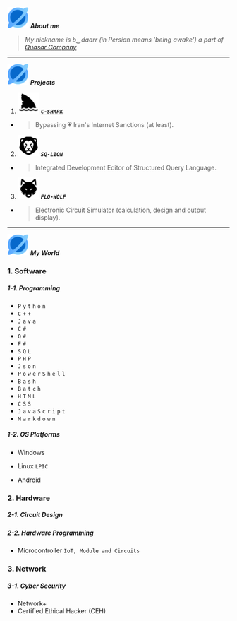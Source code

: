 <img src="https://github.com/xqb-dpx/xqb-dpx/blob/main/resource/quasar.png" style="width: 48px; height: 48px;" /> ***About me***

> *My nickname is b‿daarr (in Persian means 'being awake') a part of [Quasar Company](#)*

---

<img src="https://github.com/xqb-dpx/xqb-dpx/blob/main/resource/quasar.png" style="width: 48px; height: 48px;" /> ***Projects***

1. <img src="https://github.com/xqb-dpx/xqb-dpx/blob/main/resource/c-shark.png" style="width: 48px; height: 48px;" /> [***`C-SHARK`***](https://github.com/xqb-dpx/C-SHARK/)
- > Bypassing :heartpulse: Iran's Internet Sanctions (at least).
2. <img src="https://github.com/xqb-dpx/xqb-dpx/blob/main/resource/sq-lion.png" style="width: 48px; height: 48px;" /> ***`SQ-LION`***
- > Integrated Development Editor of Structured Query Language.
3. <img src="https://github.com/xqb-dpx/xqb-dpx/blob/main/resource/flo-wolf.png" style="width: 48px; height: 48px;" /> ***`FLO-WOLF`***
- > Electronic Circuit Simulator (calculation, design and output display). 

---

<img src="https://github.com/xqb-dpx/xqb-dpx/blob/main/resource/quasar.png" style="width: 48px; height: 48px;" /> ***My World***
<br />

### 1. **Software**
   
##### 1-1. Programming

- `P` `y` `t` `h` `o` `n`
- `C` `+` `+`
- `J` `a` `v` `a`
- `C` `#`
- `Q` `#`
- `F` `#`
- `S` `Q` `L`
- `P` `H` `P`
- `J` `s` `o` `n`
- `P` `o` `w` `e` `r` `S` `h` `e` `l` `l`
- `B` `a` `s` `h`
- `B` `a` `t` `c` `h`
- `H` `T` `M` `L`
- `C` `S` `S`
- `J` `a` `v` `a` `S` `c` `r` `i` `p` `t`
- `M` `a` `r` `k` `d` `o` `w` `n`

##### 1-2. OS Platforms

- Windows

- Linux `LPIC`

- Android

### 2. **Hardware**

##### 2-1. Circuit Design
##### 2-2. Hardware Programming

- Microcontroller `IoT, Module and Circuits`

### 3. **Network**

##### 3-1. Cyber Security

- Network+
- Certified Ethical Hacker (CEH)
